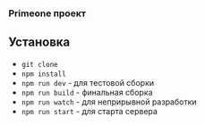 ### Primeone проект

## Установка
* `git clone`
* `npm install`
* `npm run dev` - для тестовой сборки
* `npm run build` - финальная сборка
* `npm run watch` - для неприрывной разработки
* `npm run start` - для старта сервера
